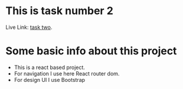 # This is task number 2

Live Link: [task two](https://issue-tracker-main.netlify.app).

# Some basic info about this project

- This is a react based project.
- For navigation I use here React router dom.
- For design UI I use Bootstrap
